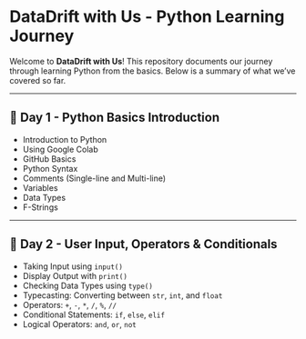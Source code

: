 #  DataDrift with Us - Python Learning Journey

Welcome to **DataDrift with Us**! This repository documents our journey through learning Python from the basics. Below is a summary of what we’ve covered so far.

---

## 📘 Day 1 - Python Basics Introduction

- Introduction to Python  
- Using Google Colab  
- GitHub Basics  
- Python Syntax  
- Comments (Single-line and Multi-line)  
- Variables  
- Data Types  
- F-Strings  

---

## 📗 Day 2 - User Input, Operators & Conditionals

- Taking Input using `input()`  
- Display Output with `print()`  
- Checking Data Types using `type()`  
- Typecasting: Converting between `str`, `int`, and `float`  
- Operators: `+`, `-`, `*`, `/`, `%`, `//`  
- Conditional Statements: `if`, `else`, `elif`  
- Logical Operators: `and`, `or`, `not`  
